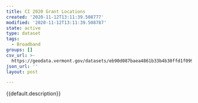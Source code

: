 ```yaml
---
title: CI 2020 Grant Locations
created: '2020-11-12T13:11:39.508777'
modified: '2020-11-12T13:11:39.508787'
state: active
type: dataset
tags:
  - Broadband
groups: []
csv_url: >-
  https://geodata.vermont.gov/datasets/eb90d087baea4861b33b4b30ffd1f099_20.csv?outSR=%7B%22latestWkid%22%3A3857%2C%22wkid%22%3A102100%7D
json_url: ''
layout: post

---
```

{{default.description}}
